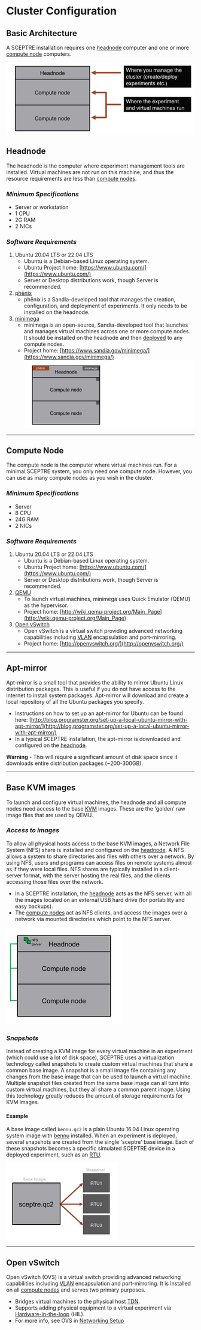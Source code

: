 # Cluster Configuration

## Basic Architecture
A SCEPTRE installation requires one [headnode](#headnode) computer and one or more [compute node](#compute-node) computers.

![](img/setup/basic-architecture.png)

## Headnode
The headnode is the computer where experiment management tools are installed. Virtual machines are not run on this machine, and thus the resource requirements are less than [compute nodes](#compute-node).

### *Minimum Specifications*

- Server or workstation
- 1 CPU
- 2G RAM
- 2 NICs

### *Software Requirements*

1. Ubuntu 20.04 LTS or 22.04 LTS
    - Ubuntu is a Debian-based Linux operating system.
    - Ubuntu Project home: [https://www.ubuntu.com/](https://www.ubuntu.com/)
    - Server or Desktop distributions work, though Server is recommended.
2. [phēnix](https://phenix.sceptre.dev)
    - phēnix is a Sandia-developed tool that manages the creation, configuration, and deployment of experiments. It only needs to be installed on the headnode.
3. [minimega](04-minimega.md)
    - minimega is an open-source, Sandia-developed tool that launches and manages virtual machines across one or more compute nodes. It should be installed on the headnode and then [deployed](04-minimega.md#mesh) to any compute nodes.
    - Project home: [https://www.sandia.gov/minimega/](https://www.sandia.gov/minimega/)
![](img/setup/software.png)

---

## Compute Node
The compute node is the computer where virtual machines run. For a minimal SCEPTRE system, you only need one compute node. However, you can use as many compute nodes as you wish in the cluster.

### *Minimum Specifications*

- Server
- 8 CPU
- 24G RAM
- 2 NICs

### *Software Requirements*

1. Ubuntu 20.04 LTS or 22.04 LTS
    - Ubuntu is a Debian-based Linux operating system.
    - Ubuntu Project home: [https://www.ubuntu.com/](https://www.ubuntu.com/)
    - Server or Desktop distributions work, though Server is recommended.
2. [QEMU](glossary.md#acronyms)
    - To launch virtual machines, minimega uses Quick Emulator (QEMU) as the hypervisor.
    - Project home: [http://wiki.qemu-project.org/Main_Page](http://wiki.qemu-project.org/Main_Page)
3. [Open vSwitch](#open-vswitch)
    - Open vSwitch is a virtual switch providing advanced networking capabilities including [VLAN](glossary.md#acronyms) encapsulation and port-mirroring.
    - Project home: [http://openvswitch.org/](http://openvswitch.org/)

---

## Apt-mirror
Apt-mirror is a small tool that provides the ability to mirror Ubuntu Linux distribution packages. This is useful if you do not have access to the internet to install system packages. Apt-mirror will download and create a local repository of all the Ubuntu packages you specify.

- Instructions on how to set up an apt-mirror for Ubuntu can be found here: [http://blog.programster.org/set-up-a-local-ubuntu-mirror-with-apt-mirror/](http://blog.programster.org/set-up-a-local-ubuntu-mirror-with-apt-mirror/)
- In a typical SCEPTRE installation, the apt-mirror is downloaded and configured on the [headnode](#headnode).

**Warning** - This will require a significant amount of disk space since it downloads entire distribution packages (~200-300GB).

---

## Base KVM images
To launch and configure virtual machines, the headnode and all compute nodes need access to the base [KVM](glossary.md#acronyms) images. These are the 'golden' raw image files that are used by QEMU.

### *Access to images*
To allow all physical hosts access to the base KVM images, a Network File System (NFS) share is installed and configured on the [headnode](#headnode). A NFS allows a system to share directories and files with others over a network. By using NFS, users and programs can access files on remote systems almost as if they were local files. NFS shares are typically installed in a client-server format, with the server hosting the real files, and the clients accessing those files over the network.

- In a SCEPTRE installation, the [headnode](#headnode) acts as the NFS server, with all the images located on an external USB hard drive (for portability and easy backups).
- The [compute nodes](#compute-node) act as NFS clients, and access the images over a network via mounted directories which point to the NFS server.

![](img/setup/nfs1.png)

### *Snapshots*
Instead of creating a KVM image for every virtual machine in an experiment (which could use a lot of disk space), SCEPTRE uses a virtualization technology called snapshots to create custom virtual machines that share a common base image. A snapshot is a small image file containing any changes from the base image that can be used to launch a virtual machine. Multiple snapshot files created from the same base image can all turn into custom virtual machines, but they all share a common parent image. Using this technology greatly reduces the amount of storage requirements for KVM images.

#### Example
A base image called `bennu.qc2` is a plain Ubuntu 16.04 Linux operating system image with [bennu](10-bennu.md) installed. When an experiment is deployed, several snapshots are created from the single 'sceptre' base image. Each of these snapshots becomes a specific simulated SCEPTRE device in a deployed experiment, such as an [RTU](glossary.md#acronyms).

![](img/setup/base-image.png)

---

## Open vSwitch
Open vSwitch (OVS) is a virtual switch providing advanced networking capabilities including [VLAN](glossary.md#acronyms) encapsulation and port-mirroring. It is installed on all [compute nodes](#compute-node) and serves two primary purposes.

- Bridges virtual machines to the physical host [TDN](02-networking.md#trunked-data-network-tdn).
- Supports adding physical equipment to a virtual experiment via [Hardware-in-the-loop](02-networking.md#open-vswitch) (HIL).
- For more info, see OVS in [Networking Setup](02-networking.md#open-vswitch)
